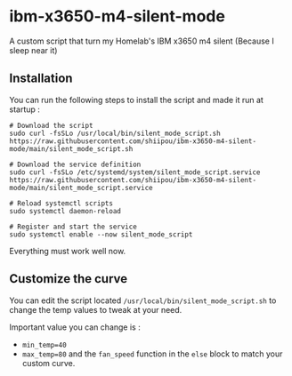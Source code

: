 # ibm-x3650-m4-silent-mode
A custom script that turn my Homelab's IBM x3650 m4 silent (Because I sleep near it)

## Installation 

You can run the following steps to install the script and made it run at startup : 

```
# Download the script
sudo curl -fsSLo /usr/local/bin/silent_mode_script.sh https://raw.githubusercontent.com/shiipou/ibm-x3650-m4-silent-mode/main/silent_mode_script.sh

# Download the service definition
sudo curl -fsSLo /etc/systemd/system/silent_mode_script.service https://raw.githubusercontent.com/shiipou/ibm-x3650-m4-silent-mode/main/silent_mode_script.service

# Reload systemctl scripts
sudo systemctl daemon-reload

# Register and start the service
sudo systemctl enable --now silent_mode_script
```

Everything must work well now.

## Customize the curve

You can edit the script located `/usr/local/bin/silent_mode_script.sh` to change the temp values to tweak at your need.

Important value you can change is : 
- `min_temp=40`
- `max_temp=80`
and the `fan_speed` function in the `else` block to match your custom curve.

